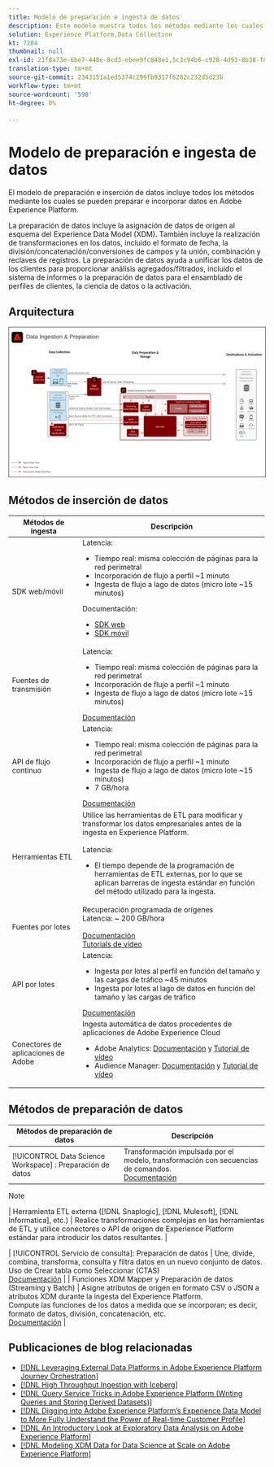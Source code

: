 ```yaml
---
title: Modelo de preparación e ingesta de datos
description: Este modelo muestra todos los métodos mediante los cuales se pueden introducir y preparar datos en Adobe Experience Platform.
solution: Experience Platform,Data Collection
kt: 7204
thumbnail: null
exl-id: 21f8a73e-6be7-448e-8cd3-ebee9fc848e1,5c3c94b6-c928-4d93-8b38-f8bd2aad2e68
translation-type: tm+mt
source-git-commit: 2343151a1ed5374c299fb9317f6282c232d5d23b
workflow-type: tm+mt
source-wordcount: '598'
ht-degree: 0%

---
```


# Modelo de preparación e ingesta de datos

El modelo de preparación e inserción de datos incluye todos los métodos mediante los cuales se pueden preparar e incorporar datos en Adobe Experience Platform.

La preparación de datos incluye la asignación de datos de origen al esquema del Experience Data Model (XDM). También incluye la realización de transformaciones en los datos, incluido el formato de fecha, la división/concatenación/conversiones de campos y la unión, combinación y reclaves de registros. La preparación de datos ayuda a unificar los datos de los clientes para proporcionar análisis agregados/filtrados, incluido el sistema de informes o la preparación de datos para el ensamblado de perfiles de clientes, la ciencia de datos o la activación.

## Arquitectura

<img src="assets/dataingest.svg" alt="Arquitectura de referencia para el modelo de preparación e ingesta de datos" style="border:1px solid #4a4a4a" />

## Métodos de inserción de datos

| Métodos de ingesta | Descripción |
|------------------------------|-----------------------------------------------------------------------------------------------------------------------------------------------------------------------------------------------------------------------------------------------------------------------------------------------------------------------------------------------------------------------------------------------------------------------------------------|
| SDK web/móvil | Latencia:<ul><li>Tiempo real: misma colección de páginas para la red perimetral</li><li>Incorporación de flujo a perfil ~1 minuto</li><li>Ingesta de flujo a lago de datos (micro lote ~15 minutos)</ul>Documentación: <ul><li>[SDK web](https://experienceleague.corp.adobe.com/docs/web-sdk.html)</li><li>[SDK móvil](https://experienceleague.adobe.com/docs/mobile.html?lang=en)</li></ul> |
| Fuentes de transmisión | Latencia:<ul><li>Tiempo real: misma colección de páginas para la red perimetral</li><li>Incorporación de flujo a perfil ~1 minuto</li><li>Ingesta de flujo a lago de datos (micro lote ~15 minutos)</li></ul>[Documentación](https://experienceleague.adobe.com/docs/experience-platform/sources/home.html?lang=en#connectors) |
| API de flujo continuo | Latencia:<ul><li>Tiempo real: misma colección de páginas para la red perimetral</li><li>Incorporación de flujo a perfil ~1 minuto</li><li>Ingesta de flujo a lago de datos (micro lote ~15 minutos)</li><li>7 GB/hora</li></ul>[Documentación](https://experienceleague.adobe.com/docs/experience-platform/ingestion/streaming/overview.html?lang=en#what-can-you-do-with-streaming-ingestion%3F) |
| Herramientas ETL | Utilice las herramientas de ETL para modificar y transformar los datos empresariales antes de la ingesta en Experience Platform.<br><br>Latencia:<ul><li>El tiempo depende de la programación de herramientas de ETL externas, por lo que se aplican barreras de ingesta estándar en función del método utilizado para la ingesta.</li></ul> |
| Fuentes por lotes | Recuperación programada de orígenes<br>Latencia: ~ 200 GB/hora<br><br>[Documentación](https://experienceleague.adobe.com/docs/experience-platform/sources/home.html?lang=en#connectors)<br>[Tutorials de vídeo](https://experienceleague.adobe.com/docs/platform-learn/tutorials/sources/overview.html) |
| API por lotes | Latencia:<ul><li>Ingesta por lotes al perfil en función del tamaño y las cargas de tráfico ~45 minutos</li><li>Ingesta por lotes al lago de datos en función del tamaño y las cargas de tráfico</li></ul>[Documentación](https://experienceleague.adobe.com/docs/experience-platform/ingestion/batch/overview.html?lang=en#batch) |
| Conectores de aplicaciones de Adobe | Ingesta automática de datos procedentes de aplicaciones de Adobe Experience Cloud<ul><li>Adobe Analytics: [Documentación](https://experienceleague.adobe.com/docs/experience-platform/sources/connectors/adobe-applications/analytics.html?lang=en#connectors) y [Tutorial de vídeo](https://experienceleague.adobe.com/docs/platform-learn/tutorials/sources/ingest-data-from-adobe-analytics.html)</li><li>Audience Manager: [Documentación](https://experienceleague.adobe.com/docs/experience-platform/sources/connectors/adobe-applications/audience-manager.html?lang=en#connectors) y [Tutorial de vídeo](https://experienceleague.adobe.com/docs/platform-learn/tutorials/sources/ingest-data-from-aam.html)</li></ul> |


## Métodos de preparación de datos

| Métodos de preparación de datos | Descripción |
|------------------------------------------------------------|------------------------------------------------------------------------------------------------------------------------------------------------------------------------------------------------------------------------------------------------------------------------------------------------|
| [!UICONTROL Data Science Workspace] : Preparación de datos | Transformación impulsada por el modelo, transformación con secuencias de comandos.<br>[Documentación](https://experienceleague.adobe.com/docs/experience-platform/data-science-workspace/home.html?lang=en) |
>[!NOTE]
>
>| Herramienta ETL externa ([!DNL Snaplogic], [!DNL Mulesoft], [!DNL Informatica], etc.) | Realice transformaciones complejas en las herramientas de ETL y utilice conectores o API de origen de Experience Platform estándar para introducir los datos resultantes.                                                                                                                                                               |

| [!UICONTROL Servicio de consulta]: Preparación de datos                                  | Une, divide, combina, transforma, consulta y filtra datos en un nuevo conjunto de datos. Uso de Crear tabla como Seleccionar (CTAS) <br>[Documentación](https://experienceleague.adobe.com/docs/experience-platform/query/home.html?lang=en#sql)                                                                       |
| Funciones XDM Mapper y Preparación de datos (Streaming y Batch)     | Asigne atributos de origen en formato CSV o JSON a atributos XDM durante la ingesta del Experience Platform.<br>Compute las funciones de los datos a medida que se incorporan; es decir, formato de datos, división, concatenación, etc.<br>[Documentación](https://experienceleague.adobe.com/docs/experience-platform/data-prep/home.html?lang=en) |

## Publicaciones de blog relacionadas

* [[!DNL Leveraging External Data Platforms in Adobe Experience Platform Journey Orchestration]](https://medium.com/adobetech/leveraging-external-data-platforms-in-adobe-experience-platform-journey-orchestration-54fc6134fe17?source=your_stories_page-------------------------------------)
* [[!DNL High Throughput Ingestion with Iceberg]](https://medium.com/adobetech/high-throughput-ingestion-with-iceberg-ccf7877a413f?source=your_stories_page-------------------------------------)
* [[!DNL Query Service Tricks in Adobe Experience Platform (Writing Queries and Storing Derived Datasets)]](https://medium.com/adobetech/query-service-tricks-in-adobe-experience-platform-writing-queries-and-storing-derived-datasets-eaee0d6d683e?source=your_stories_page-------------------------------------)
* [[!DNL Digging into Adobe Experience Platform’s Experience Data Model to More Fully Understand the Power of Real-time Customer Profile]](https://medium.com/adobetech/digging-into-adobe-experience-platforms-experience-data-model-to-more-fully-understand-the-power-3e109271e04f?source=your_stories_page-------------------------------------)
* [[!DNL An Introductory Look at Exploratory Data Analysis on Adobe Experience Platform]](https://medium.com/adobetech/an-introductory-look-at-exploratory-data-analysis-on-adobe-experience-platform-1bfce7501d9a?source=your_stories_page-------------------------------------)
* [[!DNL Modeling XDM Data for Data Science at Scale on Adobe Experience Platform]](https://medium.com/adobetech/modeling-xdm-data-for-data-science-at-scale-on-adobe-experience-platform-222bb2a6dbf7?source=your_stories_page-------------------------------------)
